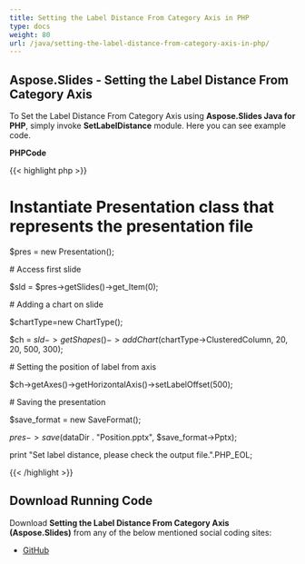 ```yaml
---
title: Setting the Label Distance From Category Axis in PHP
type: docs
weight: 80
url: /java/setting-the-label-distance-from-category-axis-in-php/
---
```


## **Aspose.Slides - Setting the Label Distance From Category Axis**
To Set the Label Distance From Category Axis using **Aspose.Slides Java for PHP**, simply invoke **SetLabelDistance** module. Here you can see example code.

**PHPCode**

{{< highlight php >}}

 # Instantiate Presentation class that represents the presentation file

$pres = new Presentation();

\# Access first slide

$sld = $pres->getSlides()->get_Item(0);

\# Adding a chart on slide

$chartType=new ChartType();

$ch = $sld->getShapes()->addChart($chartType->ClusteredColumn, 20, 20, 500, 300);

\# Setting the position of label from axis

$ch->getAxes()->getHorizontalAxis()->setLabelOffset(500);

\# Saving the presentation

$save_format = new SaveFormat();

$pres->save($dataDir . "Position.pptx", $save_format->Pptx);

print "Set label distance, please check the output file.".PHP_EOL;

{{< /highlight >}}
## **Download Running Code**
Download **Setting the Label Distance From Category Axis (Aspose.Slides)** from any of the below mentioned social coding sites:

- [GitHub](https://github.com/aspose-slides/Aspose.Slides-for-Java/blob/master/Plugins/Aspose_Slides_Java_for_PHP/src/aspose/slides/WorkingWithCharts/SetLabelDistance.php)
